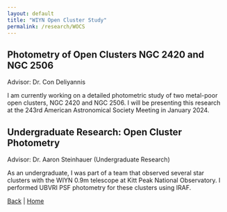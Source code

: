 ```yaml
---
layout: default
title: "WIYN Open Cluster Study"
permalink: /research/WOCS
---
```


## Photometry of Open Clusters NGC 2420 and NGC 2506

Advisor: Dr. Con Deliyannis

I am currently working on a detailed photometric study of two metal-poor open clusters, NGC 2420 and NGC 2506. 
I will be presenting this research at the 243rd American Astronomical Society Meeting in January 2024.

## Undergraduate Research: Open Cluster Photometry

Advisor: Dr. Aaron Steinhauer (Undergraduate Research)

As an undergraduate, I was part of a team that observed several star clusters with the WIYN 0.9m telescope at Kitt Peak National Observatory. I performed UBVRI PSF photometry for these clusters using IRAF.

[Back](research.md) | [Home](./)
